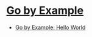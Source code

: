# [Go by Example](https://gobyexample.com/)
* [Go by Example: Hello World](https://gobyexample.com/hello-world)